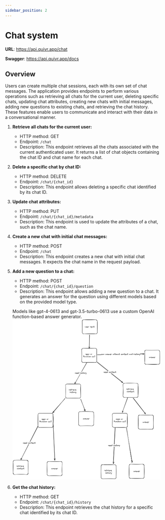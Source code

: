 ```yaml
---
sidebar_position: 2
---
```


# Chat system

**URL**: https://api.quivr.app/chat

**Swagger**: https://api.quivr.app/docs

## Overview

Users can create multiple chat sessions, each with its own set of chat messages. The application provides endpoints to perform various operations such as retrieving all chats for the current user, deleting specific chats, updating chat attributes, creating new chats with initial messages, adding new questions to existing chats, and retrieving the chat history. These features enable users to communicate and interact with their data in a conversational manner.

1. **Retrieve all chats for the current user:**

   - HTTP method: GET
   - Endpoint: `/chat`
   - Description: This endpoint retrieves all the chats associated with the current authenticated user. It returns a list of chat objects containing the chat ID and chat name for each chat.

2. **Delete a specific chat by chat ID:**

   - HTTP method: DELETE
   - Endpoint: `/chat/{chat_id}`
   - Description: This endpoint allows deleting a specific chat identified by its chat ID.

3. **Update chat attributes:**

   - HTTP method: PUT
   - Endpoint: `/chat/{chat_id}/metadata`
   - Description: This endpoint is used to update the attributes of a chat, such as the chat name.

4. **Create a new chat with initial chat messages:**

   - HTTP method: POST
   - Endpoint: `/chat`
   - Description: This endpoint creates a new chat with initial chat messages. It expects the chat name in the request payload.

5. **Add a new question to a chat:**

   - HTTP method: POST
   - Endpoint: `/chat/{chat_id}/question`
   - Description: This endpoint allows adding a new question to a chat. It generates an answer for the question using different models based on the provided model type.

   Models like gpt-4-0613 and gpt-3.5-turbo-0613 use a custom OpenAI function-based answer generator.
   ![Function based answer generator](../../../../static/img/answer_schema.png)

6. **Get the chat history:**
   - HTTP method: GET
   - Endpoint: `/chat/{chat_id}/history`
   - Description: This endpoint retrieves the chat history for a specific chat identified by its chat ID.
